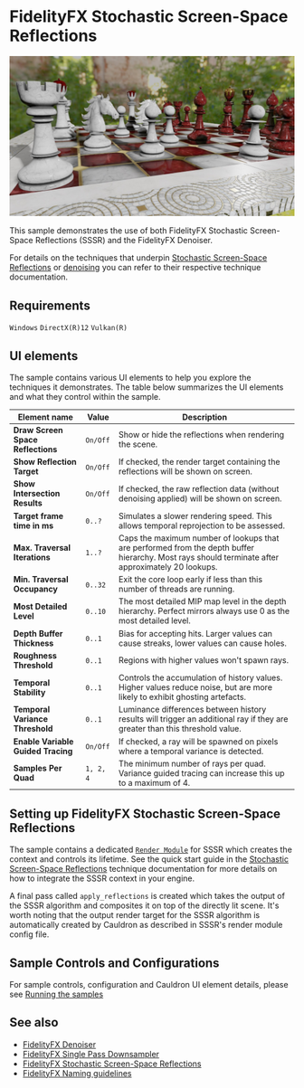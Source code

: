 <!-- @page page_samples_stochastic-screen-space-reflections FidelityFX Stochastic Screen-Space Reflections -->

<h1>FidelityFX Stochastic Screen-Space Reflections</h1>

![alt text](media/stochastic-screen-space-reflections/sssr-sample_resized.jpg "A screenshot of the SSSR sample.")

This sample demonstrates the use of both FidelityFX Stochastic Screen-Space Reflections (SSSR) and the FidelityFX Denoiser.

For details on the techniques that underpin [Stochastic Screen-Space Reflections](../techniques/stochastic-screen-space-reflections.md) or [denoising](../techniques/denoiser.md) you can refer to their respective technique documentation.

<h2>Requirements</h2>

`Windows` `DirectX(R)12` `Vulkan(R)`

<h2>UI elements</h2>

The sample contains various UI elements to help you explore the techniques it demonstrates. The table below summarizes the UI elements and what they control within the sample.

| Element name                           | Value       | Description                                                                                                                                       |
| ---------------------------------------|-------------|---------------------------------------------------------------------------------------------------------------------------------------------------|
| **Draw Screen Space Reflections**      | `On/Off`    | Show or hide the reflections when rendering the scene.                                                                                            |
| **Show Reflection Target**             | `On/Off`    | If checked, the render target containing the reflections will be shown on screen.                                                                 |
| **Show Intersection Results**          | `On/Off`    | If checked, the raw reflection data (without denoising applied) will be shown on screen.                                                          |
| **Target frame time in ms**             | `0..?`      | Simulates a slower rendering speed. This allows temporal reprojection to be assessed.                                                             |
| **Max. Traversal Iterations**          | `1..?`      | Caps the maximum number of lookups that are performed from the depth buffer hierarchy. Most rays should terminate after approximately 20 lookups. |
| **Min. Traversal Occupancy**           | `0..32`     | Exit the core loop early if less than this number of threads are running.                                                                         |
| **Most Detailed Level**                | `0..10`     | The most detailed MIP map level in the depth hierarchy. Perfect mirrors always use 0 as the most detailed level.                                  |
| **Depth Buffer Thickness**             | `0..1`      | Bias for accepting hits. Larger values can cause streaks, lower values can cause holes.                                                           |
| **Roughness Threshold**                | `0..1`      | Regions with higher values won't spawn rays.                                                                                                      |
| **Temporal Stability**                 | `0..1`      | Controls the accumulation of history values. Higher values reduce noise, but are more likely to exhibit ghosting artefacts.                        |
| **Temporal Variance Threshold**        | `0..1`      | Luminance differences between history results will trigger an additional ray if they are greater than this threshold value.                       |
| **Enable Variable Guided Tracing**     | `On/Off`    | If checked, a ray will be spawned on pixels where a temporal variance is detected.                                                                 |
| **Samples Per Quad**                   | `1, 2, 4`   | The minimum number of rays per quad. Variance guided tracing can increase this up to a maximum of 4.                                              |

<h2>Setting up FidelityFX Stochastic Screen-Space Reflections</h2>

The sample contains a dedicated [`Render Module`](../../samples/sssr/sssrrendermodule.cpp) for SSSR which creates the context and controls its lifetime. See the quick start guide in the [Stochastic Screen-Space Reflections](../techniques/stochastic-screen-space-reflections.md#quick-start-checklist) technique documentation for more details on how to integrate the SSSR context in your engine.

A final pass called `apply_reflections` is created which takes the output of the SSSR algorithm and composites it on top of the directly lit scene. It's worth noting that the output render target for the SSSR algorithm is automatically created by Cauldron as described in SSSR's render module config file.

<h2>Sample Controls and Configurations</h2>

For sample controls, configuration and Cauldron UI element details, please see [Running the samples](../getting-started/running-samples.md)

<h2>See also</h2>

- [FidelityFX Denoiser](../techniques/denoiser.md)
- [FidelityFX Single Pass Downsampler](../techniques/single-pass-downsampler.md)
- [FidelityFX Stochastic Screen-Space Reflections](../techniques/stochastic-screen-space-reflections.md)
- [FidelityFX Naming guidelines](../getting-started/naming-guidelines.md)
